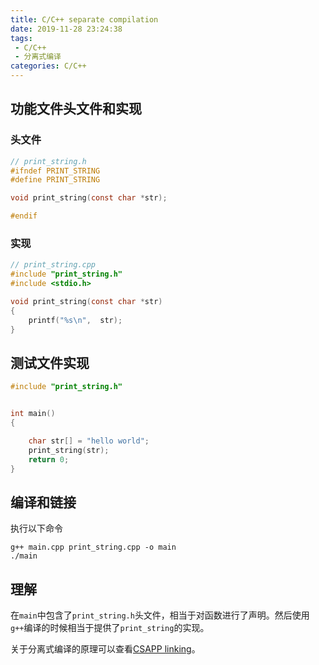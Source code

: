 ```yaml
---
title: C/C++ separate compilation
date: 2019-11-28 23:24:38
tags:
 - C/C++
 - 分离式编译
categories: C/C++
---
```



## 功能文件头文件和实现
### 头文件
``` c
// print_string.h
#ifndef PRINT_STRING
#define PRINT_STRING

void print_string(const char *str);

#endif
```

### 实现
``` c
// print_string.cpp
#include "print_string.h"
#include <stdio.h>

void print_string(const char *str)
{
    printf("%s\n",  str);
}
```

## 测试文件实现
``` c
#include "print_string.h"


int main()
{

    char str[] = "hello world";
    print_string(str);
    return 0;
}
```

## 编译和链接
执行以下命令
``` shell
g++ main.cpp print_string.cpp -o main
./main
```

## 理解
在`main`中包含了`print_string.h`头文件，相当于对函数进行了声明。然后使用`g++`编译的时候相当于提供了`print_string`的实现。

关于分离式编译的原理可以查看[CSAPP linking]()。

